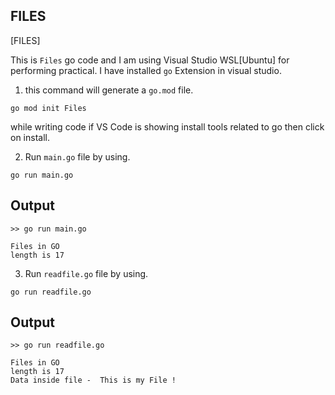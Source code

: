 ## FILES

[FILES]

This is `Files` go code and I am using Visual Studio WSL[Ubuntu] for performing practical. I have installed `go` Extension in visual studio.

1. this command will generate a `go.mod` file.

```
go mod init Files
```

while writing code if VS Code is showing install tools related to go then click on install.

2. Run `main.go` file by using.

```
go run main.go
```

## Output

```
>> go run main.go 

Files in GO
length is 17
```

3. Run `readfile.go` file by using.

```
go run readfile.go
```

## Output

```
>> go run readfile.go 

Files in GO
length is 17
Data inside file -  This is my File !
```

